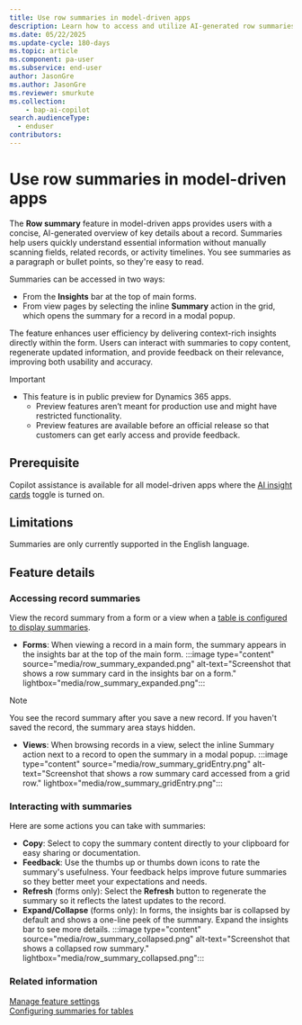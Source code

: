 ```yaml
---
title: Use row summaries in model-driven apps 
description: Learn how to access and utilize AI-generated row summaries in main forms.
ms.date: 05/22/2025
ms.update-cycle: 180-days
ms.topic: article
ms.component: pa-user
ms.subservice: end-user
author: JasonGre
ms.author: JasonGre
ms.reviewer: smurkute
ms.collection: 
    - bap-ai-copilot 
search.audienceType: 
  - enduser
contributors:
---
```


# Use row summaries in model-driven apps

The **Row summary** feature in model-driven apps provides users with a concise, AI-generated overview of key details about a record. Summaries help users quickly understand essential information without manually scanning fields, related records, or activity timelines. You see summaries as a paragraph or bullet points, so they're easy to read.

Summaries can be accessed in two ways:

- From the **Insights** bar at the top of main forms. 
- From view pages by selecting the inline **Summary** action in the grid, which opens the summary for a record in a modal popup.

The feature enhances user efficiency by delivering context-rich insights directly within the form. Users can interact with summaries to copy content, regenerate updated information, and provide feedback on their relevance, improving both usability and accuracy.

> [!IMPORTANT]
> - This feature is in public preview for Dynamics 365 apps.
>   - Preview features aren’t meant for production use and might have restricted functionality.
>   - Preview features are available before an official release so that customers can get early access and provide feedback.

## Prerequisite

Copilot assistance is available for all model-driven apps where the [AI insight cards](/power-platform/admin/settings-features#ai-insight-cards-preview) toggle is turned on. 

## Limitations

Summaries are only currently supported in the English language.

## Feature details

### Accessing record summaries

View the record summary from a form or a view when a [table is configured to display summaries](../maker/data-platform/configure-form-row-summary.md#create-a-row-summary).

- **Forms**: When viewing a record in a main form, the summary appears in the insights bar at the top of the main form.
  :::image type="content" source="media/row_summary_expanded.png" alt-text="Screenshot that shows a row summary card in the insights bar on a form." lightbox="media/row_summary_expanded.png":::

> [!NOTE]
> You see the record summary after you save a new record. If you haven't saved the record, the summary area stays hidden.

- **Views**: When browsing records in a view, select the inline Summary action next to a record to open the summary in a modal popup.
  :::image type="content" source="media/row_summary_gridEntry.png" alt-text="Screenshot that shows a row summary card accessed from a grid row." lightbox="media/row_summary_gridEntry.png":::

### Interacting with summaries 

Here are some actions you can take with summaries:

- **Copy**: Select to copy the summary content directly to your clipboard for easy sharing or documentation. 
- **Feedback**: Use the thumbs up or thumbs down icons to rate the summary's usefulness. Your feedback helps improve future summaries so they better meet your expectations and needs.
- **Refresh** (forms only): Select the **Refresh** button to regenerate the summary so it reflects the latest updates to the record.
- **Expand/Collapse** (forms only): In forms, the insights bar is collapsed by default and shows a one-line peek of the summary. Expand the insights bar to see more details.
  :::image type="content" source="media/row_summary_collapsed.png" alt-text="Screenshot that shows a collapsed row summary." lightbox="media/row_summary_collapsed.png"::: 

### Related information

[Manage feature settings](/power-platform/admin/settings-features)  
[Configuring summaries for tables](../maker/data-platform/configure-form-row-summary.md#create-a-row-summary)  
